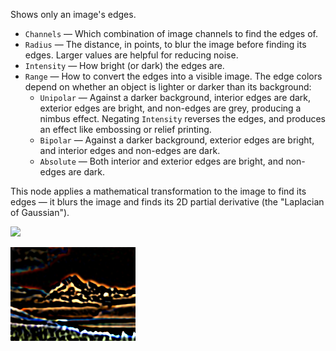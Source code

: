 Shows only an image's edges.

   - `Channels` — Which combination of image channels to find the edges of.
   - `Radius` — The distance, in points, to blur the image before finding its edges.  Larger values are helpful for reducing noise.
   - `Intensity` — How bright (or dark) the edges are.
   - `Range` — How to convert the edges into a visible image.  The edge colors depend on whether an object is lighter or darker than its background:
      - `Unipolar` — Against a darker background, interior edges are dark, exterior edges are bright, and non-edges are grey, producing a nimbus effect.  Negating `Intensity` reverses the edges, and produces an effect like embossing or relief printing.
      - `Bipolar` — Against a darker background, exterior edges are bright, and interior edges and non-edges are dark.
      - `Absolute` — Both interior and exterior edges are bright, and non-edges are dark.

This node applies a mathematical transformation to the image to find its edges — it blurs the image and finds its 2D partial derivative (the "Laplacian of Gaussian").

![](mountains.png)

![](outline.png)
